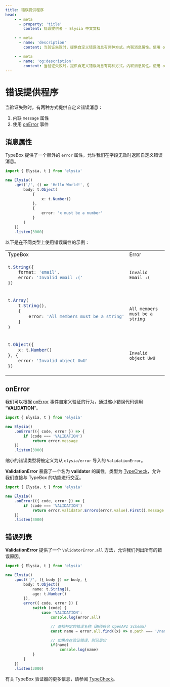```yaml
---
title: 错误提供程序
head:
    - - meta
      - property: 'title'
        content: 错误提供者 - Elysia 中文文档

    - - meta
      - name: 'description'
        content: 当验证失败时，提供自定义错误消息有两种方式。内联消息属性。使用 onError 事件。TypeBox 提供了一个额外的 "error" 属性，允许我们在字段无效时返回自定义错误消息。

    - - meta
      - name: 'og:description'
        content: 当验证失败时，提供自定义错误消息有两种方式。内联消息属性。使用 onError 事件。TypeBox 提供了一个额外的 "error" 属性，允许我们在字段无效时返回自定义错误消息。
---
```


# 错误提供程序

当验证失败时，有两种方式提供自定义错误消息：

1. 内联 `message` 属性
2. 使用 [onError](/life-cycle/on-error) 事件

## 消息属性

TypeBox 提供了一个额外的 `error` 属性，允许我们在字段无效时返回自定义错误消息。

```typescript twoslash
import { Elysia, t } from 'elysia'

new Elysia()
    .get('/', () => 'Hello World!', {
        body: t.Object(
            {
                x: t.Number()
            },
            {
                error: 'x must be a number'
            }
        )
    })
    .listen(3000)
```

以下是在不同类型上使用错误属性的示例：

<table class="md-table">
<tr>
<td>TypeBox</td>
<td>Error</td>
</tr>

<tr>
<td>

```typescript
t.String({
    format: 'email',
    error: 'Invalid email :('
})
```

</td>
<td>

```
Invalid Email :(
```

</td>
</tr>

<tr>
<td>

```typescript
t.Array(
    t.String(),
    {
        error: 'All members must be a string'
    }
)
```

</td>
<td>

```
All members must be a string
```

</td>
</tr>

<tr>
<td>

```typescript
t.Object({
    x: t.Number()
}, {
    error: 'Invalid object UwU'
})
```

</td>
<td>

```
Invalid object UwU
```

</td>
</tr>

</table>

## onError

我们可以根据 [onError](/life-cycle/on-error) 事件自定义验证的行为，通过缩小错误代码调用 “**VALIDATION**”。

```typescript
import { Elysia, t } from 'elysia'

new Elysia()
	.onError(({ code, error }) => {
		if (code === 'VALIDATION')
		    return error.message
	})
	.listen(3000)
```

缩小的错误类型将被定义为从 `elysia/error` 导入的 `ValidationError`。

**ValidationError** 暴露了一个名为 **validator** 的属性，类型为 [TypeCheck](https://github.com/sinclairzx81/typebox#typecheck)，允许我们直接与 TypeBox 的功能进行交互。

```typescript
import { Elysia, t } from 'elysia'

new Elysia()
    .onError(({ code, error }) => {
        if (code === 'VALIDATION')
            return error.validator.Errors(error.value).First().message
    })
    .listen(3000)
```

## 错误列表

**ValidationError** 提供了一个 `ValidatorError.all` 方法，允许我们列出所有的错误原因。

```typescript twoslash
import { Elysia, t } from 'elysia'

new Elysia()
	.post('/', ({ body }) => body, {
		body: t.Object({
			name: t.String(),
			age: t.Number()
		}),
		error({ code, error }) {
			switch (code) {
				case 'VALIDATION':
                    console.log(error.all)

                    // 查找特定的错误名称（路径符合 OpenAPI Schema）
					const name = error.all.find((x) => x.path === '/name')

                    // 如果存在验证错误，则记录它
                    if(name)
    					console.log(name)
			}
		}
	})
	.listen(3000)
```

有关 TypeBox 验证器的更多信息，请参阅 [TypeCheck](https://github.com/sinclairzx81/typebox#typecheck)。

